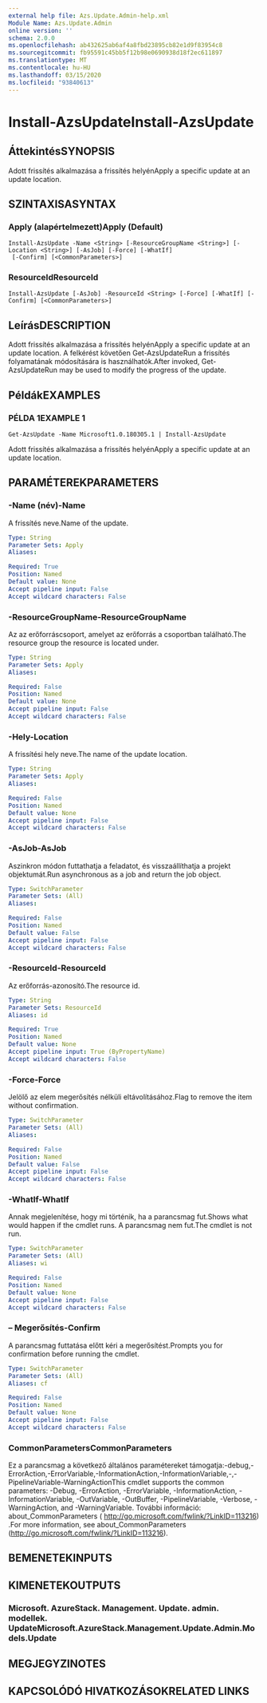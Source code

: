```yaml
---
external help file: Azs.Update.Admin-help.xml
Module Name: Azs.Update.Admin
online version: ''
schema: 2.0.0
ms.openlocfilehash: ab432625ab6af4a8fbd23895cb82e1d9f83954c8
ms.sourcegitcommit: fb95591c45bb5f12b98e0690938d18f2ec611897
ms.translationtype: MT
ms.contentlocale: hu-HU
ms.lasthandoff: 03/15/2020
ms.locfileid: "93840613"
---
```

# <span data-ttu-id="a3e42-101">Install-AzsUpdate</span><span class="sxs-lookup"><span data-stu-id="a3e42-101">Install-AzsUpdate</span></span>

## <span data-ttu-id="a3e42-102">Áttekintés</span><span class="sxs-lookup"><span data-stu-id="a3e42-102">SYNOPSIS</span></span>
<span data-ttu-id="a3e42-103">Adott frissítés alkalmazása a frissítés helyén</span><span class="sxs-lookup"><span data-stu-id="a3e42-103">Apply a specific update at an update location.</span></span>

## <span data-ttu-id="a3e42-104">SZINTAXISA</span><span class="sxs-lookup"><span data-stu-id="a3e42-104">SYNTAX</span></span>

### <span data-ttu-id="a3e42-105">Apply (alapértelmezett)</span><span class="sxs-lookup"><span data-stu-id="a3e42-105">Apply (Default)</span></span>
```
Install-AzsUpdate -Name <String> [-ResourceGroupName <String>] [-Location <String>] [-AsJob] [-Force] [-WhatIf]
 [-Confirm] [<CommonParameters>]
```

### <span data-ttu-id="a3e42-106">ResourceId</span><span class="sxs-lookup"><span data-stu-id="a3e42-106">ResourceId</span></span>
```
Install-AzsUpdate [-AsJob] -ResourceId <String> [-Force] [-WhatIf] [-Confirm] [<CommonParameters>]
```

## <span data-ttu-id="a3e42-107">Leírás</span><span class="sxs-lookup"><span data-stu-id="a3e42-107">DESCRIPTION</span></span>
<span data-ttu-id="a3e42-108">Adott frissítés alkalmazása a frissítés helyén</span><span class="sxs-lookup"><span data-stu-id="a3e42-108">Apply a specific update at an update location.</span></span> <span data-ttu-id="a3e42-109">A felkérést követően Get-AzsUpdateRun a frissítés folyamatának módosítására is használhatók.</span><span class="sxs-lookup"><span data-stu-id="a3e42-109">After invoked, Get-AzsUpdateRun may be used to modify the progress of the update.</span></span>

## <span data-ttu-id="a3e42-110">Példák</span><span class="sxs-lookup"><span data-stu-id="a3e42-110">EXAMPLES</span></span>

### <span data-ttu-id="a3e42-111">PÉLDA 1</span><span class="sxs-lookup"><span data-stu-id="a3e42-111">EXAMPLE 1</span></span>
```
Get-AzsUpdate -Name Microsoft1.0.180305.1 | Install-AzsUpdate
```

<span data-ttu-id="a3e42-112">Adott frissítés alkalmazása a frissítés helyén</span><span class="sxs-lookup"><span data-stu-id="a3e42-112">Apply a specific update at an update location.</span></span>

## <span data-ttu-id="a3e42-113">PARAMÉTEREK</span><span class="sxs-lookup"><span data-stu-id="a3e42-113">PARAMETERS</span></span>

### <span data-ttu-id="a3e42-114">-Name (név)</span><span class="sxs-lookup"><span data-stu-id="a3e42-114">-Name</span></span>
<span data-ttu-id="a3e42-115">A frissítés neve.</span><span class="sxs-lookup"><span data-stu-id="a3e42-115">Name of the update.</span></span>

```yaml
Type: String
Parameter Sets: Apply
Aliases:

Required: True
Position: Named
Default value: None
Accept pipeline input: False
Accept wildcard characters: False
```

### <span data-ttu-id="a3e42-116">-ResourceGroupName</span><span class="sxs-lookup"><span data-stu-id="a3e42-116">-ResourceGroupName</span></span>
<span data-ttu-id="a3e42-117">Az az erőforráscsoport, amelyet az erőforrás a csoportban található.</span><span class="sxs-lookup"><span data-stu-id="a3e42-117">The resource group the resource is located under.</span></span>

```yaml
Type: String
Parameter Sets: Apply
Aliases:

Required: False
Position: Named
Default value: None
Accept pipeline input: False
Accept wildcard characters: False
```

### <span data-ttu-id="a3e42-118">-Hely</span><span class="sxs-lookup"><span data-stu-id="a3e42-118">-Location</span></span>
<span data-ttu-id="a3e42-119">A frissítési hely neve.</span><span class="sxs-lookup"><span data-stu-id="a3e42-119">The name of the update location.</span></span>

```yaml
Type: String
Parameter Sets: Apply
Aliases:

Required: False
Position: Named
Default value: None
Accept pipeline input: False
Accept wildcard characters: False
```

### <span data-ttu-id="a3e42-120">-AsJob</span><span class="sxs-lookup"><span data-stu-id="a3e42-120">-AsJob</span></span>
<span data-ttu-id="a3e42-121">Aszinkron módon futtathatja a feladatot, és visszaállíthatja a projekt objektumát.</span><span class="sxs-lookup"><span data-stu-id="a3e42-121">Run asynchronous as a job and return the job object.</span></span>

```yaml
Type: SwitchParameter
Parameter Sets: (All)
Aliases:

Required: False
Position: Named
Default value: False
Accept pipeline input: False
Accept wildcard characters: False
```

### <span data-ttu-id="a3e42-122">-ResourceId</span><span class="sxs-lookup"><span data-stu-id="a3e42-122">-ResourceId</span></span>
<span data-ttu-id="a3e42-123">Az erőforrás-azonosító.</span><span class="sxs-lookup"><span data-stu-id="a3e42-123">The resource id.</span></span>

```yaml
Type: String
Parameter Sets: ResourceId
Aliases: id

Required: True
Position: Named
Default value: None
Accept pipeline input: True (ByPropertyName)
Accept wildcard characters: False
```

### <span data-ttu-id="a3e42-124">-Force</span><span class="sxs-lookup"><span data-stu-id="a3e42-124">-Force</span></span>
<span data-ttu-id="a3e42-125">Jelölő az elem megerősítés nélküli eltávolításához.</span><span class="sxs-lookup"><span data-stu-id="a3e42-125">Flag to remove the item without confirmation.</span></span>

```yaml
Type: SwitchParameter
Parameter Sets: (All)
Aliases:

Required: False
Position: Named
Default value: False
Accept pipeline input: False
Accept wildcard characters: False
```

### <span data-ttu-id="a3e42-126">-WhatIf</span><span class="sxs-lookup"><span data-stu-id="a3e42-126">-WhatIf</span></span>
<span data-ttu-id="a3e42-127">Annak megjelenítése, hogy mi történik, ha a parancsmag fut.</span><span class="sxs-lookup"><span data-stu-id="a3e42-127">Shows what would happen if the cmdlet runs.</span></span>
<span data-ttu-id="a3e42-128">A parancsmag nem fut.</span><span class="sxs-lookup"><span data-stu-id="a3e42-128">The cmdlet is not run.</span></span>

```yaml
Type: SwitchParameter
Parameter Sets: (All)
Aliases: wi

Required: False
Position: Named
Default value: None
Accept pipeline input: False
Accept wildcard characters: False
```

### <span data-ttu-id="a3e42-129">– Megerősítés</span><span class="sxs-lookup"><span data-stu-id="a3e42-129">-Confirm</span></span>
<span data-ttu-id="a3e42-130">A parancsmag futtatása előtt kéri a megerősítést.</span><span class="sxs-lookup"><span data-stu-id="a3e42-130">Prompts you for confirmation before running the cmdlet.</span></span>

```yaml
Type: SwitchParameter
Parameter Sets: (All)
Aliases: cf

Required: False
Position: Named
Default value: None
Accept pipeline input: False
Accept wildcard characters: False
```

### <span data-ttu-id="a3e42-131">CommonParameters</span><span class="sxs-lookup"><span data-stu-id="a3e42-131">CommonParameters</span></span>
<span data-ttu-id="a3e42-132">Ez a parancsmag a következő általános paramétereket támogatja:-debug,-ErrorAction,-ErrorVariable,-InformationAction,-InformationVariable,-,-PipelineVariable-WarningAction</span><span class="sxs-lookup"><span data-stu-id="a3e42-132">This cmdlet supports the common parameters: -Debug, -ErrorAction, -ErrorVariable, -InformationAction, -InformationVariable, -OutVariable, -OutBuffer, -PipelineVariable, -Verbose, -WarningAction, and -WarningVariable.</span></span> <span data-ttu-id="a3e42-133">További információ: about_CommonParameters ( http://go.microsoft.com/fwlink/?LinkID=113216) .</span><span class="sxs-lookup"><span data-stu-id="a3e42-133">For more information, see about_CommonParameters (http://go.microsoft.com/fwlink/?LinkID=113216).</span></span>

## <span data-ttu-id="a3e42-134">BEMENETEK</span><span class="sxs-lookup"><span data-stu-id="a3e42-134">INPUTS</span></span>

## <span data-ttu-id="a3e42-135">KIMENETEK</span><span class="sxs-lookup"><span data-stu-id="a3e42-135">OUTPUTS</span></span>

### <span data-ttu-id="a3e42-136">Microsoft. AzureStack. Management. Update. admin. modellek. Update</span><span class="sxs-lookup"><span data-stu-id="a3e42-136">Microsoft.AzureStack.Management.Update.Admin.Models.Update</span></span>

## <span data-ttu-id="a3e42-137">MEGJEGYZI</span><span class="sxs-lookup"><span data-stu-id="a3e42-137">NOTES</span></span>

## <span data-ttu-id="a3e42-138">KAPCSOLÓDÓ HIVATKOZÁSOK</span><span class="sxs-lookup"><span data-stu-id="a3e42-138">RELATED LINKS</span></span>
